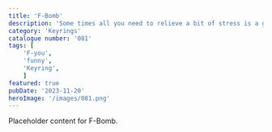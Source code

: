 ```yaml
---
title: 'F-Bomb'
description: 'Some times all you need to relieve a bit of stress is a good ol F-Bomb or is that colleague at work annoying you again. Then why not plant them with an F-Bomb. Also available as an ornament.'
category: 'Keyrings'
catalogue number: '081'
tags: [
    'F-you', 
    'funny',
    'Keyring', 
    ]
featured: true
pubDate: '2023-11-20'
heroImage: '/images/081.png'
---
```


Placeholder content for F-Bomb.
